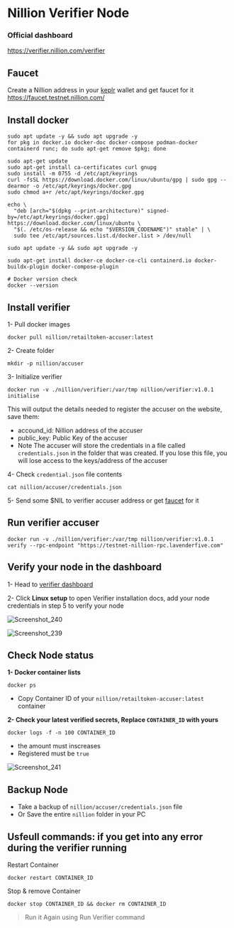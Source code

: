 # Nillion Verifier Node

### Official dashboard
https://verifier.nillion.com/verifier

## Faucet
Create a Nillion address in your [keplr](https://chromewebstore.google.com/detail/keplr/dmkamcknogkgcdfhhbddcghachkejeap) wallet and get faucet for it
https://faucet.testnet.nillion.com/

## Install docker
```
sudo apt update -y && sudo apt upgrade -y
for pkg in docker.io docker-doc docker-compose podman-docker containerd runc; do sudo apt-get remove $pkg; done

sudo apt-get update
sudo apt-get install ca-certificates curl gnupg
sudo install -m 0755 -d /etc/apt/keyrings
curl -fsSL https://download.docker.com/linux/ubuntu/gpg | sudo gpg --dearmor -o /etc/apt/keyrings/docker.gpg
sudo chmod a+r /etc/apt/keyrings/docker.gpg

echo \
  "deb [arch="$(dpkg --print-architecture)" signed-by=/etc/apt/keyrings/docker.gpg] https://download.docker.com/linux/ubuntu \
  "$(. /etc/os-release && echo "$VERSION_CODENAME")" stable" | \
  sudo tee /etc/apt/sources.list.d/docker.list > /dev/null

sudo apt update -y && sudo apt upgrade -y

sudo apt-get install docker-ce docker-ce-cli containerd.io docker-buildx-plugin docker-compose-plugin

# Docker version check
docker --version
```

## Install verifier
1- Pull docker images
```
docker pull nillion/retailtoken-accuser:latest
```

2- Create folder
```
mkdir -p nillion/accuser
```

3- Initialize verifier
```
docker run -v ./nillion/verifier:/var/tmp nillion/verifier:v1.0.1 initialise
```
This will output the details needed to register the accuser on the website, save them:
* accound_id: Nillion address of the accuser
* public_key: Public Key of the accuser
* Note The accuser will store the credentials in a file called `credentials.json` in the folder that was created. If you lose this file, you will lose access to the keys/address of the accuser


4- Check `credential.json` file contents
```
cat nillion/accuser/credentials.json
```

5- Send some $NIL to verifier accuser address or get [faucet](https://faucet.testnet.nillion.com/) for it

## Run verifier accuser
```
docker run -v ./nillion/verifier:/var/tmp nillion/verifier:v1.0.1 verify --rpc-endpoint "https://testnet-nillion-rpc.lavenderfive.com"
```


## Verify your node in the dashboard
1- Head to [verifier dashboard](https://verifier.nillion.com/verifier)

2- Click **Linux setup** to open Verifier installation docs, add your node credentials in step 5 to verify your node

![Screenshot_240](https://github.com/user-attachments/assets/704e0da9-be72-4475-8d29-14ca821fe575)

![Screenshot_239](https://github.com/user-attachments/assets/486ef218-32b1-4547-8015-7fbc59b5ef17)

## Check Node status
**1- Docker container lists**
```
docker ps
```
* Copy Container ID of your `nillion/retailtoken-accuser:latest` container


**2- Check your latest verified secrets, Replace `CONTAINER_ID` with yours**
```
docker logs -f -n 100 CONTAINER_ID
```
* the amount must inscreases
* Registered must be `true`

![Screenshot_241](https://github.com/user-attachments/assets/7121acd6-04ae-445a-b1e5-15fdb63fb6f7)

## Backup Node
* Take a backup of `nillion/accuser/credentials.json` file
* Or Save the entire `nillion` folder in your PC


## Usfeull commands: if you get into any error during the verifier running

Restart Container
```
docker restart CONTAINER_ID
```

Stop & remove Container
```
docker stop CONTAINER_ID && docker rm CONTAINER_ID
```
> Run it Again using Run Verifier command


